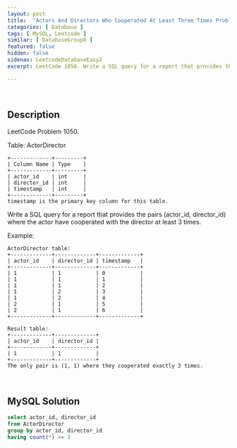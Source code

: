 ```yaml
---
layout: post
title:  "Actors And Directors Who Cooperated At Least Three Times Problem"
categories: [ Database ]
tags: [ MySQL, Leetcode ]
similar: [ DatabaseGroup8 ]
featured: false
hidden: false
sidenav: LeetcodeDatabaseEasy2
excerpt: LeetCode 1050. Write a SQL query for a report that provides the pairs (actor_id, director_id) where the actor have cooperated with the director at least 3 times.

---
```


<br />

## Description

LeetCode Problem 1050. 

Table: ActorDirector

```
+-------------+---------+
| Column Name | Type    |
+-------------+---------+
| actor_id    | int     |
| director_id | int     |
| timestamp   | int     |
+-------------+---------+
timestamp is the primary key column for this table.
```

Write a SQL query for a report that provides the pairs (actor_id, director_id) where the actor have cooperated with the director at least 3 times.

Example:

```
ActorDirector table:
+-------------+-------------+-------------+
| actor_id    | director_id | timestamp   |
+-------------+-------------+-------------+
| 1           | 1           | 0           |
| 1           | 1           | 1           |
| 1           | 1           | 2           |
| 1           | 2           | 3           |
| 1           | 2           | 4           |
| 2           | 1           | 5           |
| 2           | 1           | 6           |
+-------------+-------------+-------------+

Result table:
+-------------+-------------+
| actor_id    | director_id |
+-------------+-------------+
| 1           | 1           |
+-------------+-------------+
The only pair is (1, 1) where they cooperated exactly 3 times.
```

<br />

## MySQL Solution


```sql
select actor_id, director_id
from ActorDirector
group by actor_id, director_id
having count(*) >= 3
```
